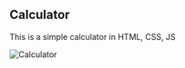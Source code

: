 ## Calculator

This is a simple calculator in HTML, CSS, JS

![Calculator](https://github.com/dhiraj2105/OIB_SIP-Web_development/assets/47687648/a7e50c1b-56b7-4ac6-aff7-89a2f937054e)
